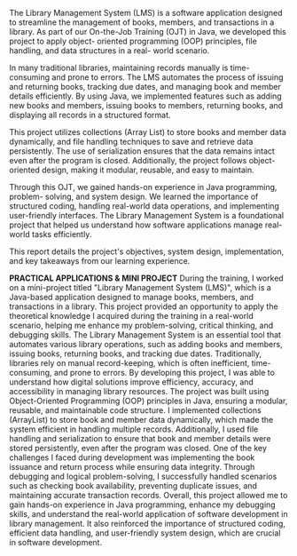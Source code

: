 The Library Management System (LMS) is a software application designed to
streamline the management of books, members, and transactions in a library. As part of
our On-the-Job Training (OJT) in Java, we developed this project to apply object-
oriented programming (OOP) principles, file handling, and data structures in a real-
world scenario.

In many traditional libraries, maintaining records manually is time-consuming and 
prone to errors. The LMS automates the process of issuing and returning books,
tracking due dates, and managing book and member details efficiently. By using Java,
we implemented features such as adding new books and members, issuing books to 
members, returning books, and displaying all records in a structured format. 

This project utilizes collections (Array List) to store books and member data 
dynamically, and file handling techniques to save and retrieve data persistently. 
The use of serialization ensures that the data remains intact even after the program is closed.
Additionally, the project follows object-oriented design, making it modular, reusable, 
and easy to maintain. 

Through this OJT, we gained hands-on experience in Java programming, problem-
solving, and system design. We learned the importance of structured coding, handling 
real-world data operations, and implementing user-friendly interfaces. The Library
Management System is a foundational project that helped us understand how software
applications manage real-world tasks efficiently. 

This report details the project's objectives, system design, implementation, and key 
takeaways from our learning experience.


**PRACTICAL APPLICATIONS & MINI PROJECT**
During the training, I worked on a mini-project titled "Library Management System (LMS)", which is a Java-based application designed to manage books, members, and transactions in a library. This project provided an opportunity to apply the theoretical knowledge I acquired during the training in a real-world scenario, helping me enhance my problem-solving, critical thinking, and debugging skills.
The Library Management System is an essential tool that automates various library operations, such as adding books and members, issuing books, returning books, and tracking due dates. Traditionally, libraries rely on manual record-keeping, which is often inefficient, time-consuming, and prone to errors. By developing this project, I was able to understand how digital solutions improve efficiency, accuracy, and accessibility in managing library resources.
The project was built using Object-Oriented Programming (OOP) principles in Java, ensuring a modular, reusable, and maintainable code structure. I implemented collections (ArrayList) to store book and member data dynamically, which made the system efficient in handling multiple records. Additionally, I used file handling and serialization to ensure that book and member details were stored persistently, even after the program was closed.
One of the key challenges I faced during development was implementing the book issuance and return process while ensuring data integrity. Through debugging and logical problem-solving, I successfully handled scenarios such as checking book availability, preventing duplicate issues, and maintaining accurate transaction records.
Overall, this project allowed me to gain hands-on experience in Java programming, enhance my debugging skills, and understand the real-world application of software development in library management. It also reinforced the importance of structured coding, efficient data handling, and user-friendly system design, which are crucial in software development.

